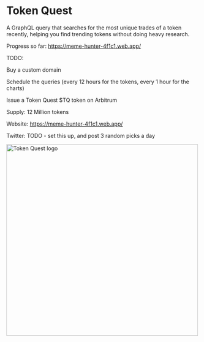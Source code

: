 # Token Quest

A GraphQL query that searches for the most unique trades of a token recently, helping you find trending tokens without doing heavy research.

Progress so far: https://meme-hunter-4f1c1.web.app/

TODO:

Buy a custom domain

Schedule the queries (every 12 hours for the tokens, every 1 hour for the charts)

Issue a Token Quest $TQ token on Arbitrum

Supply: 12 Million tokens

Website: https://meme-hunter-4f1c1.web.app/

Twitter: TODO - set this up, and post 3 random picks a day

<img width="500" height="500" alt="Token Quest logo" src="https://github.com/user-attachments/assets/a5b5b284-617b-4c92-895e-fd3c145c5124" />
